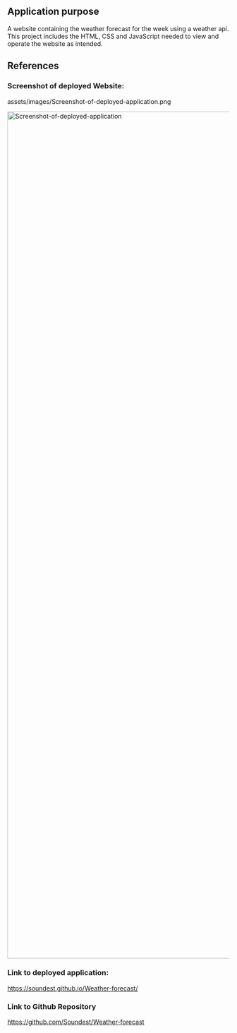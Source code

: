## Application purpose

A website containing the weather forecast for the week using a weather api. This project includes the HTML, CSS and JavaScript needed to view and operate the website as intended.

## References

### Screenshot of deployed Website:

assets/images/Screenshot-of-deployed-application.png

<img width="1918" alt="Screenshot-of-deployed-application" src="https://github.com/Soundest/Weather-forecast/assets/132641675/f2c276e1-3003-4de9-8d99-4c5c65442e2f">

### Link to deployed application:

https://soundest.github.io/Weather-forecast/

### Link to Github Repository

https://github.com/Soundest/Weather-forecast
